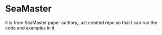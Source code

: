# SeaMaster
it is from SeaMaster paper authors, just created repo so that I can run the code and examples in it.
